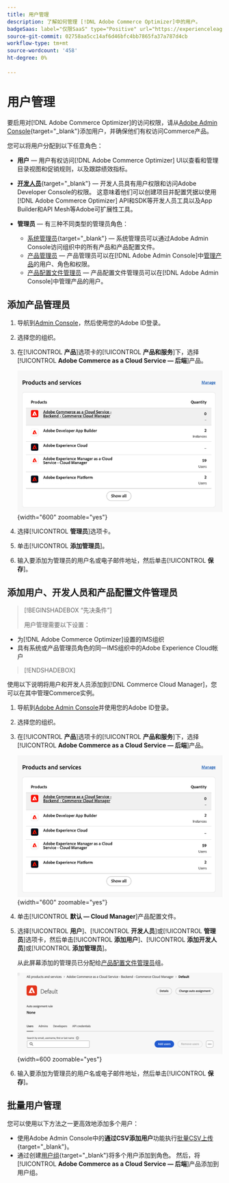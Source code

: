 ```yaml
---
title: 用户管理
description: 了解如何管理 [!DNL Adobe Commerce Optimizer]中的用户。
badgeSaas: label="仅限SaaS" type="Positive" url="https://experienceleague.adobe.com/zh-hans/docs/commerce/user-guides/product-solutions" tooltip="仅适用于Adobe Commerce as a Cloud Service和Adobe Commerce Optimizer项目(Adobe管理的SaaS基础架构)。"
source-git-commit: 02758aa5cc14af6d46bfc4bb7865fa37a787d4cb
workflow-type: tm+mt
source-wordcount: '458'
ht-degree: 0%

---
```


# 用户管理

要启用对[!DNL Adobe Commerce Optimizer]的访问权限，请从[Adobe Admin Console](https://adminconsole.adobe.com){target="_blank"}添加用户，并确保他们有权访问Commerce产品。

您可以将用户分配到以下任意角色：

- **用户** — 用户有权访问[!DNL Adobe Commerce Optimizer] UI以查看和管理目录视图和促销规则，以及跟踪绩效指标。

- [**开发人员**](https://helpx.adobe.com/cn/enterprise/using/manage-developers.html#Adddevelopers){target="_blank"} — 开发人员具有用户权限和访问Adobe Developer Console的权限。 这意味着他们可以创建项目并配置凭据以使用[!DNL Adobe Commerce Optimizer] API和SDK等开发人员工具以及App Builder和API Mesh等Adobe可扩展性工具。

- **管理员** — 有三种不同类型的管理员角色：
   - [系统管理员](https://helpx.adobe.com/cn/enterprise/using/admin-roles.html){target="_blank"} — 系统管理员可以通过Adobe Admin Console访问组织中的所有产品和产品配置文件。
   - [产品管理员](#add-a-product-admin) — 产品管理员可以在[!DNL Adobe Admin Console]中[管理产品](#add-users-and-admins)的用户、角色和权限。
   - [产品配置文件管理员](#add-users-developers-and-product-profile-admins) — 产品配置文件管理员可以在[!DNL Adobe Admin Console]中管理产品的用户。

## 添加产品管理员

1. 导航到[Admin Console](https://adminconsole.adobe.com)，然后使用您的Adobe ID登录。

1. 选择您的组织。

1. 在&#x200B;[!UICONTROL **产品**]&#x200B;选项卡的&#x200B;[!UICONTROL **产品和服务**]&#x200B;下，选择&#x200B;[!UICONTROL **Adobe Commerce as a Cloud Service — 后端**]&#x200B;产品。

   ![选择产品](../cloud-service/assets/backend.png){width="600" zoomable="yes"}

1. 选择&#x200B;[!UICONTROL **管理员**]&#x200B;选项卡。

1. 单击&#x200B;[!UICONTROL **添加管理员**]。

1. 输入要添加为管理员的用户名或电子邮件地址，然后单击&#x200B;[!UICONTROL **保存**]。

## 添加用户、开发人员和产品配置文件管理员

>[!BEGINSHADEBOX “先决条件”]
>
>用户管理需要以下设置：

- 为[!DNL Adobe Commerce Optimizer]设置的IMS组织
- 具有系统或产品管理员角色的同一IMS组织中的Adobe Experience Cloud帐户

>[!ENDSHADEBOX]

使用以下说明将用户和开发人员添加到[!DNL Commerce Cloud Manager]，您可以在其中管理Commerce实例。

1. 导航到[Adobe Admin Console](https://adminconsole.adobe.com)并使用您的Adobe ID登录。

1. 选择您的组织。

1. 在&#x200B;[!UICONTROL **产品**]&#x200B;选项卡的&#x200B;[!UICONTROL **产品和服务**]&#x200B;下，选择&#x200B;[!UICONTROL **Adobe Commerce as a Cloud Service — 后端**]&#x200B;产品。

   ![选择产品](../cloud-service/assets/backend.png){width="600" zoomable="yes"}

1. 单击&#x200B;[!UICONTROL **默认 — Cloud Manager**]&#x200B;产品配置文件。

1. 选择&#x200B;[!UICONTROL **用户**]、[!UICONTROL **开发人员**]&#x200B;或&#x200B;[!UICONTROL **管理员**]&#x200B;选项卡，然后单击&#x200B;[!UICONTROL **添加用户**]、[!UICONTROL **添加开发人员**]&#x200B;或&#x200B;[!UICONTROL **添加管理员**]。

   从此屏幕添加的管理员已分配给[产品配置文件管理员](#understanding-roles)组。

   ![选项卡选择](../cloud-service/assets/tab-select.png){width=600 zoomable="yes"}

1. 输入要添加为管理员的用户名或电子邮件地址，然后单击&#x200B;[!UICONTROL **保存**]。

## 批量用户管理

您可以使用以下方法之一更高效地添加多个用户：

- 使用Adobe Admin Console中的&#x200B;**通过CSV添加用户**&#x200B;功能执行[批量CSV上传](https://helpx.adobe.com/cn/enterprise/using/bulk-upload-users.html){target="_blank"}。
- 通过创建[用户组](https://helpx.adobe.com/cn/enterprise/using/user-groups.html){target="_blank"}将多个用户添加到角色。 然后，将&#x200B;[!UICONTROL **Adobe Commerce as a Cloud Service — 后端**]&#x200B;产品添加到用户组。

